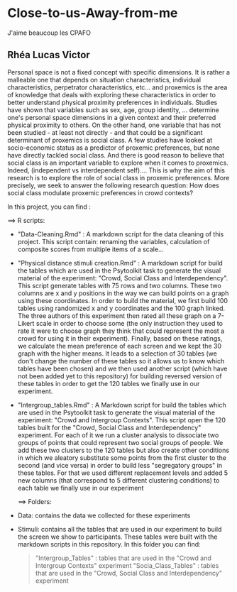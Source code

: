 # Close-to-us-Away-from-me

J'aime beaucoup les CPAFO


## Rhéa Lucas Victor

Personal space is not a fixed concept with specific dimensions. It is rather a malleable one that depends on situation characteristics, individual characteristics, perpetrator characteristics, etc... and proxemics is the area of knowledge that deals with exploring these characteristics in order to better understand physical proximity preferences in individuals. Studies have shown that variables such as sex, age, group identity, ... determine one's personal space dimensions in a given context and their preferred physical proximity to others.  On the other hand, one variable that has not been studied - at least not directly - and that could be a significant determinant of proxemics is social class. A few studies have looked at socio-economic status as a predictor of proxemic preferences, but none have directly tackled social class. And there is good reason to believe that social class is an important variable to explore when it comes to proxemics. Indeed, (independent vs interdependent self).... This is why the aim of this research is to explore the role of social class in proxemic preferences. More precisely, we seek to answer the following research question: How does social class modulate proxemic preferences in crowd contexts?

In this project, you can find :

   ==> R scripts: 
 
 - "Data-Cleaning.Rmd" : A markdown script for the data cleaning of this project. This script contain: renaming the variables, calculation of composite scores from multiple items of a scale...
 
 - "Physical distance stimuli creation.Rmd" : A markdown script for build the tables which are used in the Psytoolkit task to generate the visual material of the experiment: "Crowd, Social Class and Interdependency". This script generate tables with 75 rows and two columns. These two columns are x and y positions in the way we can build points on a graph using these coordinates. In order to build the material, we first build 100 tables using randomized x and y coordinates and the 100 graph linked. The three authors of this experiment then rated all these graph on a 7-Likert scale in order to choose some (the only instruction they used to rate it were to choose graph they think that could represent the most a crowd for using it in their experiment). Finally, based on these ratings, we calculate the mean preference of each screen and we kept the 30 graph with the higher means. It leads to a selection of 30 tables (we don't change the number of these tables so it allows us to know which tables have been chosen) and we then used another script (which have not been added yet to this repository) for building reversed version of these tables in order to get the 120 tables we finally use in our experiment.
 
 - "Intergroup_tables.Rmd" : A Markdown script for build the tables which are used in the Psytoolkit task to generate the visual material of the experiment: "Crowd and Intergroup Contexts". This script open the 120 tables built for the "Crowd, Social Class and Interdependency" experiment. For each of it we run a cluster analysis to dissociate two groups of points that could represent two social groups of people. We add these two clusters to the 120 tables but also create other conditions in which we aleatory substitute some points from the first cluster to the second (and vice versa) in order to build less "segregatory groups" in these tables. For that we used different replacement levels and added 5 new columns (that correspond to 5 different clustering conditions) to each table we finally use in our experiment
 
 
   ==> Folders:
 
 - Data: contains the data we collected for these experiments
 
 - Stimuli: contains all the tables that are used in our experiment to build the screen we show to participants. These tables were built with the markdown scripts in this repository. In this folder you can find:
      > "Intergroup_Tables" : tables that are used in the "Crowd and Intergroup Contexts" experiment
      > "Socia_Class_Tables" : tables that are used in the "Crowd, Social Class and Interdependency" experiment

